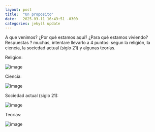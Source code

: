 ```yaml
---
layout: post
title:  "Un proposito"
date:   2025-03-11 16:43:51 -0300
categories: jekyll update
---
```


A que venimos? ¿Por qué estamos aquí? ¿Para qué estamos viviendo? Respuestas ? muchas, intentare llevarlo a 4 puntos: segun la religión,  la ciencía, la sociedad actual (siglo 21) y algunas teorías. 

Religion:
 
![image](https://upload.wikimedia.org/wikipedia/commons/7/7d/Ea_%28Babilonian%29_-_EnKi_%28Sumerian%29.jpg)


Ciencia:

![image](https://upload.wikimedia.org/wikipedia/commons/thumb/8/88/ToK_Simple.jpg/764px-ToK_Simple.jpg)

Sociedad actual (siglo 21):

![image](https://cdn.dribbble.com/userupload/12667276/file/original-9a60f099774dd47f66a53495d9f6342a.png)



Teorias: 

![image](https://motionarray.imgix.net/1420721-ISPP8r2zdW-high_0006.jpg?w=660&q=60&fit=max&auto=format)


[maslow]: https://es.wikipedia.org/wiki/Pir%C3%A1mide_de_Maslow

